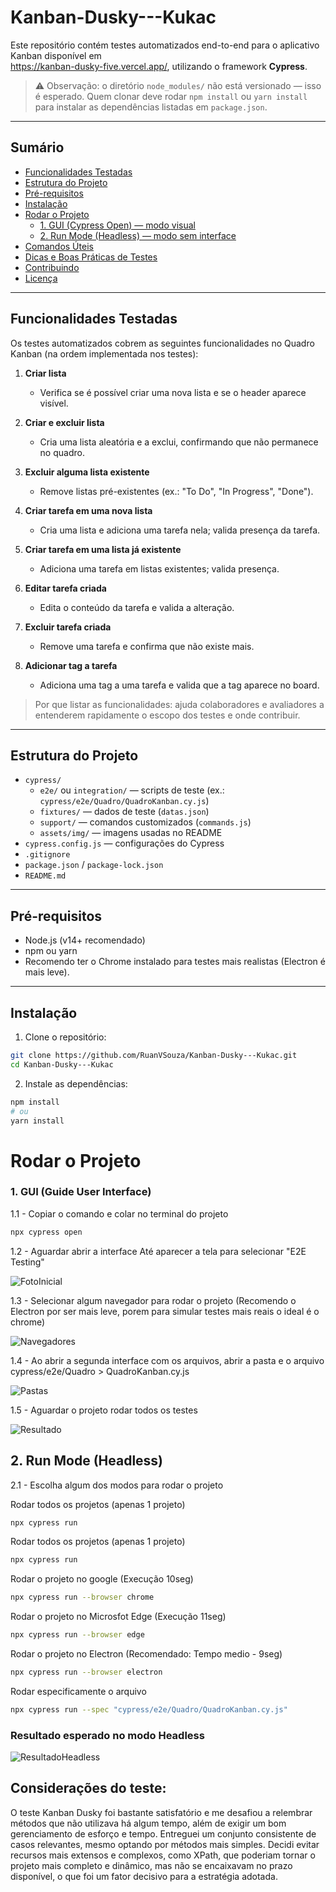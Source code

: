 # Kanban-Dusky---Kukac

Este repositório contém testes automatizados end-to-end para o aplicativo Kanban disponível em  
https://kanban-dusky-five.vercel.app/, utilizando o framework **Cypress**.

> ⚠️ Observação: o diretório `node_modules/` não está versionado — isso é esperado. Quem clonar deve rodar `npm install` ou `yarn install` para instalar as dependências listadas em `package.json`.

---

## Sumário

- [Funcionalidades Testadas](#funcionalidades-testadas)  
- [Estrutura do Projeto](#estrutura-do-projeto)  
- [Pré-requisitos](#pré-requisitos)  
- [Instalação](#instalação)  
- [Rodar o Projeto](#rodar-o-projeto)  
  - [1. GUI (Cypress Open) — modo visual](#1-gui-cypress-open---modo-visual)  
  - [2. Run Mode (Headless) — modo sem interface](#2-run-mode-headless---modo-sem-interface)  
- [Comandos Úteis](#comandos-úteis)  
- [Dicas e Boas Práticas de Testes](#dicas-e-boas-práticas-de-testes)  
- [Contribuindo](#contribuindo)  
- [Licença](#licença)

---

## Funcionalidades Testadas

Os testes automatizados cobrem as seguintes funcionalidades no Quadro Kanban (na ordem implementada nos testes):

1. **Criar lista**
   - Verifica se é possível criar uma nova lista e se o header aparece visível.

2. **Criar e excluir lista**
   - Cria uma lista aleatória e a exclui, confirmando que não permanece no quadro.

3. **Excluir alguma lista existente**
   - Remove listas pré-existentes (ex.: "To Do", "In Progress", "Done").

4. **Criar tarefa em uma nova lista**
   - Cria uma lista e adiciona uma tarefa nela; valida presença da tarefa.

5. **Criar tarefa em uma lista já existente**
   - Adiciona uma tarefa em listas existentes; valida presença.

6. **Editar tarefa criada**
   - Edita o conteúdo da tarefa e valida a alteração.

7. **Excluir tarefa criada**
   - Remove uma tarefa e confirma que não existe mais.

8. **Adicionar tag a tarefa**
   - Adiciona uma tag a uma tarefa e valida que a tag aparece no board.

> Por que listar as funcionalidades: ajuda colaboradores e avaliadores a entenderem rapidamente o escopo dos testes e onde contribuir.

---

## Estrutura do Projeto

- `cypress/`
  - `e2e/` ou `integration/` — scripts de teste (ex.: `cypress/e2e/Quadro/QuadroKanban.cy.js`)
  - `fixtures/` — dados de teste (`datas.json`)
  - `support/` — comandos customizados (`commands.js`)
  - `assets/img/` — imagens usadas no README
- `cypress.config.js` — configurações do Cypress
- `.gitignore`
- `package.json` / `package-lock.json`
- `README.md`

---

## Pré-requisitos

- Node.js (v14+ recomendado)
- npm ou yarn
- Recomendo ter o Chrome instalado para testes mais realistas (Electron é mais leve).

---

## Instalação

1. Clone o repositório:
```bash
git clone https://github.com/RuanVSouza/Kanban-Dusky---Kukac.git
cd Kanban-Dusky---Kukac
```

2. Instale as dependências:

```bash
npm install
# ou
yarn install
```

# Rodar o Projeto


### 1. GUI (Guide User Interface)


1.1 - Copiar o comando e colar no terminal do projeto
```bash
npx cypress open
```
1.2 - Aguardar abrir a interface Até aparecer a tela para selecionar "E2E Testing"

![FotoInicial](cypress/assets/img/TelainicialCypressOpen.png)

1.3 - Selecionar algum navegador para rodar o projeto (Recomendo o Electron por ser mais leve, porem para simular testes mais reais o ideal é o chrome)

![Navegadores](cypress/assets/img/SelecionarNavegadores.png)

1.4 - Ao abrir a segunda interface com os arquivos, abrir a pasta e o arquivo cypress/e2e/Quadro > QuadroKanban.cy.js

![Pastas](cypress/assets/img/RodarProjetoGUI.png)

1.5 - Aguardar o projeto rodar todos os testes

![Resultado](cypress/assets/img/ResultadoGUI.png)

## 2. Run Mode (Headless)

2.1 - Escolha algum dos modos para rodar o projeto

   
Rodar todos os projetos (apenas 1 projeto)
```bash
npx cypress run
```

Rodar todos os projetos (apenas 1 projeto)
```bash
npx cypress run
```

Rodar o projeto no google (Execução 10seg)
```bash
npx cypress run --browser chrome
```

Rodar o projeto no Microsfot Edge (Execução 11seg)
```bash
npx cypress run --browser edge
```

Rodar o projeto no Electron (Recomendado: Tempo medio - 9seg)
```bash
npx cypress run --browser electron
```

Rodar especificamente o arquivo
```bash
npx cypress run --spec "cypress/e2e/Quadro/QuadroKanban.cy.js"
```

### Resultado esperado no modo Headless

![ResultadoHeadless](cypress/assets/img/ResultadoHeadless.png)


## Considerações do teste:
O teste Kanban Dusky foi bastante satisfatório e me desafiou a relembrar métodos que não utilizava há algum tempo, além de exigir um bom gerenciamento de esforço e tempo. Entreguei um conjunto consistente de casos relevantes, mesmo optando por métodos mais simples. Decidi evitar recursos mais extensos e complexos, como XPath, que poderiam tornar o projeto mais completo e dinâmico, mas não se encaixavam no prazo disponível, o que foi um fator decisivo para a estratégia adotada.

